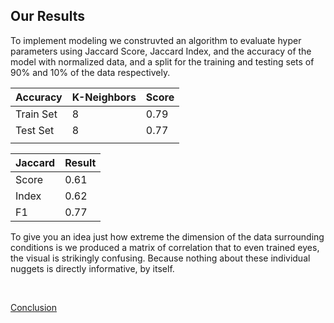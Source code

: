 ## Our Results
<p>
 To implement modeling we construvted an algorithm to evaluate
 hyper parameters using Jaccard Score, 
 Jaccard Index, and the accuracy of the model with normalized data, and a split for the training and testing sets of 90% and 10% of the data respectively. <br>
 
| Accuracy  | K-Neighbors | Score              |
|-----------|-------------|--------------------|
| Train Set | 8           | 0.79               |
| Test Set  | 8           | 0.77               |
|           |             |                    |<br>

| Jaccard | Result |
|---------|--------|
| Score   | 0.61   |
| Index   | 0.62   |
| F1      | 0.77   |<br>

 To give you an idea just how extreme the dimension of the data surrounding conditions is we produced a matrix of correlation that to even trained eyes, the visual is strikingly confusing. Because nothing about these individual nuggets is directly informative, by itself.<br> 

<br>
</p>
<a href="https://github.com/stainlessray/Coursera_Capstone/blob/main/report/CONCLUSION.md">Conclusion</a>
